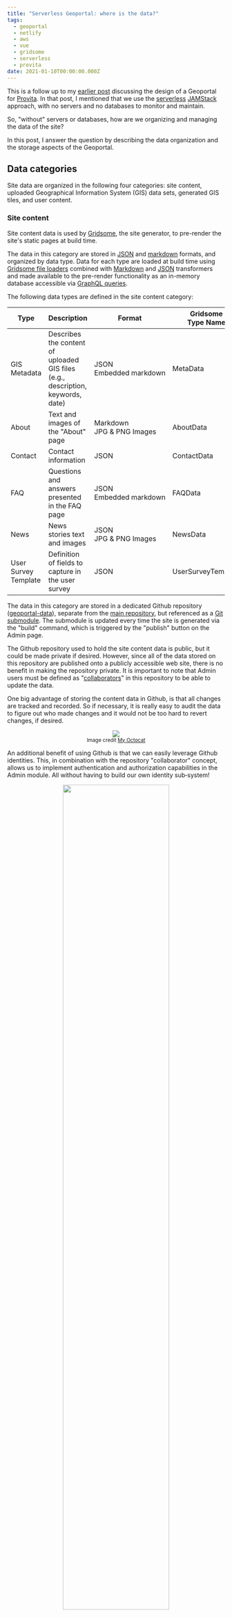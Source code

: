 ```yaml
---
title: "Serverless Geoportal: where is the data?"
tags:
  - geoportal
  - netlify
  - aws
  - vue
  - gridsome
  - serverless
  - provita
date: 2021-01-10T00:00:00.000Z
---
```



This is a follow up to my [earlier post](https://morinricardo.com/post/2020-10-25-geoportal/) discussing the design of a Geoportal for [Provita](https://www.provita.org.ve/). In that post, I mentioned that we use the [serverless](https://en.wikipedia.org/wiki/Serverless_computing) [JAMStack](https://jamstack.org/) approach, with no servers and no databases to monitor and maintain.

So, "without" servers or databases, how are we organizing and managing the data of the site?

In this post, I answer the question by describing the data organization and the storage aspects of the Geoportal.

<!--more-->

## Data categories

Site data are organized in the following four categories: site content, uploaded Geographical Information System (GIS) data sets, generated GIS tiles, and user content.

### Site content

Site content data is used by [Gridsome](https://gridsome.org/), the site generator, to pre-render the site's static pages at build time.

The data in this category are stored in [JSON](https://www.json.org/json-en.html) and [markdown](https://en.wikipedia.org/wiki/Markdown) formats, and organized by data type. Data for each type are loaded at build time using [Gridsome file loaders](https://gridsome.org/plugins/@gridsome/source-filesystem) combined with [Markdown](https://gridsome.org/plugins/@gridsome/transformer-remark) and [JSON](https://gridsome.org/plugins/@gridsome/transformer-json) transformers and made available to the pre-render functionality as an in-memory database accessible via [GraphQL queries](https://gridsome.org/docs/data-layer/#the-graphql-data-layer).

The following data types are defined in the site content category:

| **Type** |**Description** |**Format** | **Gridsome<br> Type Name** |
|----|----|-----|----|
| GIS Metadata |Describes the content of uploaded GIS files (e.g., description, keywords, date) |JSON<br>Embedded&nbsp;markdown|MetaData|
|About|Text and images of the "About" page|Markdown<br>JPG & PNG Images|AboutData|
|Contact|Contact information|JSON|ContactData|
|FAQ|Questions and answers presented in the FAQ page|JSON<br>Embedded markdown|FAQData|
|News|News stories text and images|JSON<br>JPG & PNG Images|NewsData|
|User Survey Template|Definition of fields to capture in the user survey|JSON|UserSurveyTemplate|

The data in this category are stored in a dedicated Github repository ([geoportal-data](https://github.com/jimmyangel/geoportal-data)), separate from the [main repository](https://github.com/jimmyangel/geoportal), but referenced as a [Git submodule](https://github.blog/2016-02-01-working-with-submodules/). The submodule is updated every time the site is generated via the "build" command, which is triggered by the "publish" button on the Admin page.

The Github repository used to hold the site content data is public, but it could be made private if desired. However, since all of the data stored on this repository are published onto a publicly accessible web site, there is no benefit in making the repository private. It is important to note that Admin users must be defined as "[collaborators](https://docs.github.com/en/free-pro-team@latest/github/setting-up-and-managing-your-github-user-account/permission-levels-for-a-user-account-repository#collaborator-access-for-a-repository-owned-by-a-user-account)" in this repository to be able to update the data.

One big advantage of storing the content data in Github, is that all changes are tracked and recorded. So if necessary, it is really easy to audit the data to figure out who made changes and it would not be too hard to revert changes, if desired.

<p align="center">
  <img src="/images/uploads/octocat-1.png"/>
  <br>
  <small>Image credit <a href="https://myoctocat.com/">My Octocat</a></small>
</p>

An additional benefit of using Github is that we can easily leverage  Github identities. This, in combination with the repository "collaborator" concept, allows us to implement authentication and authorization capabilities in the Admin module. All without having to build our own identity sub&#8209;system!

<p align="center">
  <img width="70%" src="/images/uploads/github-connect.png"/>
  <br>
  <small>Geoportal authorization dialog</small>
</p>

### Uploaded GIS data sets

These are the actual GIS files published on the Geoportal. Two types of files are supported: .ZIP and .TIF. The .ZIP files are used to package [Shapefile](https://en.wikipedia.org/wiki/Shapefile) vector files. The .TIF files are [GeoTIFF](https://en.wikipedia.org/wiki/GeoTIFF) raster files.

These files are stored using the [Amazon Web Services (AWS)](https://aws.amazon.com/) [Simple Storage Service (S3)](https://aws.amazon.com/s3/), and they are configured with public-read access.

<p align="center">
  <img width="30%" src="/images/uploads/AWS-S3-01.png"/>
  <br>
  <small>AWS S3</small>
</p>

In order to upload these files, Admin users must be defined as "collaborators" in the [geoportal-data](https://github.com/jimmyangel/geoportal-data) Github repository. Since this is not a capability that exists in AWS, the rule is enforced by a [Lambda function](https://aws.amazon.com/lambda/) ([Netlify function](https://www.netlify.com/products/functions/)).

For better performance, files are uploaded directly to AWS S3 from the Admin user's browser using AWS S3's [Presigned Post](https://docs.aws.amazon.com/AWSJavaScriptSDK/latest/AWS/S3.html#createPresignedPost-property) links.

We are using AWS S3 instead of Github for these files because: 1) there are no file size limitations, and 2) uploads can be initiated directly from the Admin user's browser, without any intermediaries and their associated overhead.

### Generated GIS tiles

These files are used by the site’s interactive map data set pre-view functionality, using standard map tiling schemes.

<p align="center">
  <img src="/images/uploads/tiles.png"/>
  <br>
  <small><small>Image credit: <a href="https://www.ogc.org/standards/tms">OGC</a></small></small>
</p>

The files are generated using [AWS Batch](https://aws.amazon.com/batch/) jobs which are triggered automatically by the site's Admin function. They are stored in AWS S3, have public-read access, and as a side benefit, can be accessed by any GIS user using a standard map tiling scheme url.

[Vector tiles](https://en.wikipedia.org/wiki/Vector_tiles) are stored in compressed (gzip) [PBF](https://docs.mapbox.com/vector-tiles/specification/) format. [Raster tiles](https://en.wikipedia.org/wiki/Tiled_web_map) are stored in PNG format.

Pre-generating map tiles is analogous to pre-rendering the site itself: instead of using a GIS server to generate (and cache) tiles on the fly, we generate all the tiles once (and whenever GIS files are replaced) and deploy them as static files.

This data category is best stored in AWS S3 versus Github, because it is comprised of thousands of small files which do not need to be tracked for changes. Therefore, the associated Github performance overhead would not be justified.

### User content

When end users fill out and submit the download survey, the data is saved in JSON format in AWS S3. These files can only be read by Admin users which are defined as "collaborators" in the [geoportal-data](https://github.com/jimmyangel/geoportal-data) Github repository. As with uploaded GIS data sets, this rule is enforced by a [Lambda function](https://aws.amazon.com/lambda/) ([Netlify function](https://www.netlify.com/products/functions/)).

Storing user content in AWS S3 has the advantage of simplicity for implementing a public-write, private-read policy without the need of requiring any kind of identify or credentials from end-users. It works well in our use case, where the data consist of anonymous survey submissions.

## Summary

As a handy reference, here is a quick summary of the discussion above.

| **Category** | **Data types** | **Format** | **Access** | **Storage Platform** |
|----|----|-----|----|---|
| Site content |<ul><li>GIS Metadata</li><br><li>About</li><li>Contact</li><li>FAQ</li><li>News</li><li>Survey template</li><br><li>Images</li></ul> |<ul><li>JSON</li><br><li>Markdown</li><li>JSON</li><li>JSON</li><li>JSON</li><li>JSON</li><br><li>JPG, PNG</li></ul>| Public-read<br>Admin-write | Github |
| Uploaded GIS data sets |<ul><li>Shapefile bundles</li><li>GeoTIFF files</li></ul>| <ul><li>ZIP</li><li>TIF</li></ul> | Public-read<br>Admin-write | AWS S3 |
| Generated GIS tiles |<ul><li>Vector tiles</li><li>Raster tiles</li></ul>|<ul><li>PBF</li><li>PNG</li></ul>| Public-read<br>Admin&#8209;write | AWS S3 |
| User content | <ul><li>Survey responses</li><ul> | <ul><li>JSON</li><ul> | Public-write<br>Admin-read | AWS S3 |

---

I hope this post provides valuable insights into how the data is managed in the Provita Geoportal.

In upcoming posts I will continue to dig into various implementation details of the site.

Au revoir !
